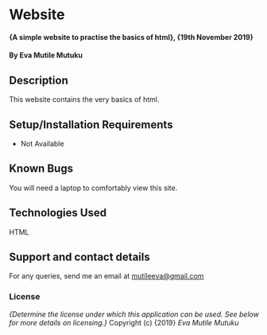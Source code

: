 # Website
#### {A simple website to practise the basics of html}, {19th November 2019}
#### By **Eva Mutile Mutuku**
## Description
This website contains the very basics of html.
## Setup/Installation Requirements
* Not Available
## Known Bugs
You will need a laptop to comfortably view this site.
## Technologies Used
HTML
## Support and contact details
For any queries, send me an email at mutileeva@gmail.com
### License
*{Determine the license under which this application can be used.  See below for more details on licensing.}*
Copyright (c) {2019} *Eva Mutile Mutuku*